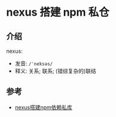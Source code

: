 # nexus 搭建 npm 私仓

## 介绍

nexus: 

* 发音: `/ˈneksəs/`
* 释义: 关系; 联系; (错综复杂的)联结

## 参考

* [nexus搭建npm依赖私库](https://blog.csdn.net/tianmingqing0806/article/details/125459003)